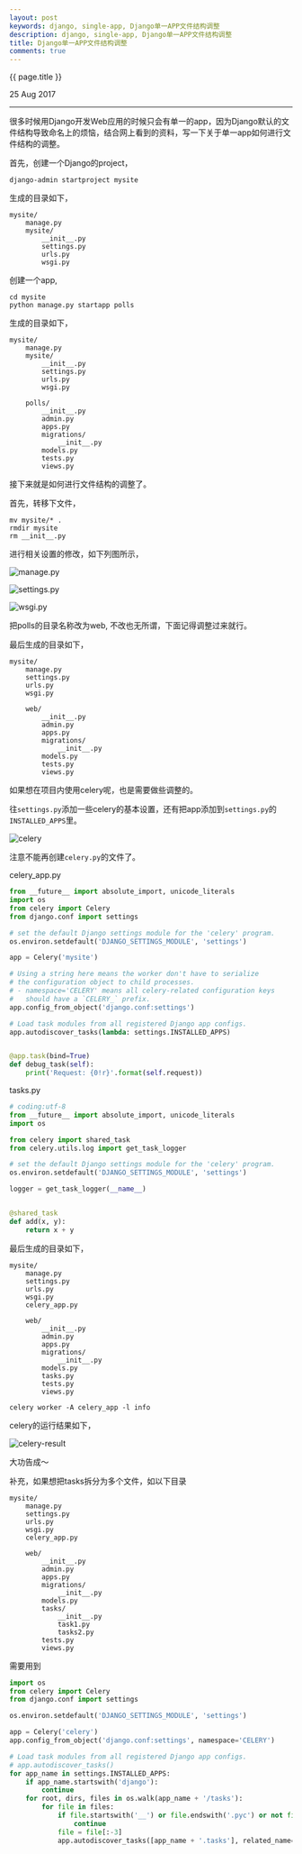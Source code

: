 ```yaml
---
layout: post
keywords: django, single-app, Django单一APP文件结构调整
description: django, single-app, Django单一APP文件结构调整
title: Django单一APP文件结构调整
comments: true
---
```


{{ page.title }}
<p class="meta">25 Aug 2017</p>
<hr>

很多时候用Django开发Web应用的时候只会有单一的app，因为Django默认的文件结构导致命名上的烦恼，结合网上看到的资料，写一下关于单一app如何进行文件结构的调整。

首先，创建一个Django的project，

```
django-admin startproject mysite
```

生成的目录如下，

```
mysite/
    manage.py
    mysite/
        __init__.py
        settings.py
        urls.py
        wsgi.py
```

创建一个app,

```
cd mysite
python manage.py startapp polls
```

生成的目录如下，

```
mysite/
    manage.py
    mysite/
        __init__.py
        settings.py
        urls.py
        wsgi.py

    polls/
        __init__.py
        admin.py
        apps.py
        migrations/
            __init__.py
        models.py
        tests.py
        views.py
```

接下来就是如何进行文件结构的调整了。

首先，转移下文件，

```
mv mysite/* .
rmdir mysite
rm __init__.py
```

进行相关设置的修改，如下列图所示，

![manage.py](/assets/img/2017-08-25/manage.png)

![settings.py](/assets/img/2017-08-25/settings.png)

![wsgi.py](/assets/img/2017-08-25/wsgi.png)

把polls的目录名称改为web, 不改也无所谓，下面记得调整过来就行。

最后生成的目录如下，

```
mysite/
    manage.py
    settings.py
    urls.py
    wsgi.py

    web/
        __init__.py
        admin.py
        apps.py
        migrations/
            __init__.py
        models.py
        tests.py
        views.py
```

如果想在项目内使用celery呢，也是需要做些调整的。

往```settings.py```添加一些celery的基本设置，还有把app添加到```settings.py```的```INSTALLED_APPS```里。

![celery](/assets/img/2017-08-25/celery.png)

注意不能再创建```celery.py```的文件了。

celery_app.py

```python
from __future__ import absolute_import, unicode_literals
import os
from celery import Celery
from django.conf import settings

# set the default Django settings module for the 'celery' program.
os.environ.setdefault('DJANGO_SETTINGS_MODULE', 'settings')

app = Celery('mysite')

# Using a string here means the worker don't have to serialize
# the configuration object to child processes.
# - namespace='CELERY' means all celery-related configuration keys
#   should have a `CELERY_` prefix.
app.config_from_object('django.conf:settings')

# Load task modules from all registered Django app configs.
app.autodiscover_tasks(lambda: settings.INSTALLED_APPS)


@app.task(bind=True)
def debug_task(self):
    print('Request: {0!r}'.format(self.request))
```

tasks.py

```python
# coding:utf-8
from __future__ import absolute_import, unicode_literals
import os

from celery import shared_task
from celery.utils.log import get_task_logger

# set the default Django settings module for the 'celery' program.
os.environ.setdefault('DJANGO_SETTINGS_MODULE', 'settings')

logger = get_task_logger(__name__)


@shared_task
def add(x, y):
    return x + y
```

最后生成的目录如下，

```
mysite/
    manage.py
    settings.py
    urls.py
    wsgi.py
    celery_app.py

    web/
        __init__.py
        admin.py
        apps.py
        migrations/
            __init__.py
        models.py
        tasks.py
        tests.py
        views.py
```

```
celery worker -A celery_app -l info
```

celery的运行结果如下，

![celery-result](/assets/img/2017-08-25/celery-result.png)

大功告成～

补充，如果想把tasks拆分为多个文件，如以下目录
```
mysite/
    manage.py
    settings.py
    urls.py
    wsgi.py
    celery_app.py

    web/
        __init__.py
        admin.py
        apps.py
        migrations/
            __init__.py
        models.py
        tasks/
            __init__.py
            task1.py
            tasks2.py
        tests.py
        views.py
```

需要用到
```python
import os
from celery import Celery
from django.conf import settings

os.environ.setdefault('DJANGO_SETTINGS_MODULE', 'settings')

app = Celery('celery')
app.config_from_object('django.conf:settings', namespace='CELERY')

# Load task modules from all registered Django app configs.
# app.autodiscover_tasks()
for app_name in settings.INSTALLED_APPS:
    if app_name.startswith('django'):
        continue
    for root, dirs, files in os.walk(app_name + '/tasks'):
        for file in files:
            if file.startswith('__') or file.endswith('.pyc') or not file.endswith('.py'):
                continue
            file = file[:-3]
            app.autodiscover_tasks([app_name + '.tasks'], related_name=file)

```



